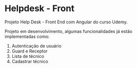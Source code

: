 # Helpdesk - Front

Projeto Help Desk - Front End com Angular do curso Udemy.

Projeto em desenvolvimento, algumas funcionalidades já estão implementadas como:

1. Autenticação de usuário
2. Guard e Receptor
3. Lista de técnico
4. Cadastrar técnico
   
